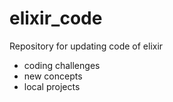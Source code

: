 # elixir_code
Repository for updating code of elixir 
  - coding challenges
  - new concepts
  - local projects
